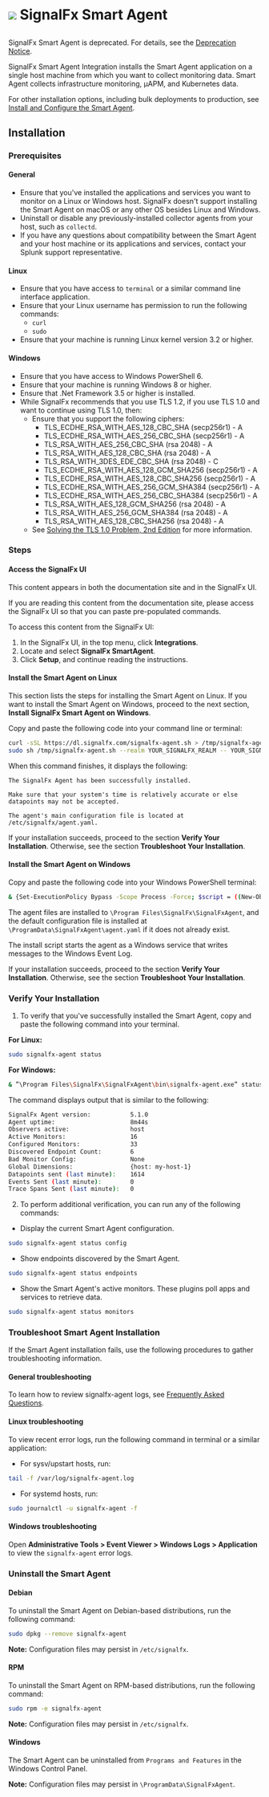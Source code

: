 
<!--- Generated by to-integrations-repo script in Smart Agent repo, DO NOT MODIFY HERE --->

# ![](https://github.com/signalfx/integrations/blob/master/signalfx-agent/img/integration_smartagent.png) SignalFx Smart Agent

<!--- OVERVIEW --->
## <!-- -->

SignalFx Smart Agent is deprecated. For details, see the [Deprecation Notice](https://docs.signalfx.com/en/latest/integrations/agent/./smartagent-deprecation-notice.html).

SignalFx Smart Agent Integration installs the Smart Agent application on a single host machine from which you want to collect monitoring data. Smart Agent collects infrastructure monitoring, µAPM, and Kubernetes data.

For other installation options, including bulk deployments to production,
see [Install and Configure the Smart Agent](https://docs.signalfx.com/en/latest/integrations/agent/agent-install-methods.html).

## Installation

### Prerequisites

#### General
- Ensure that you've installed the applications and services you want to monitor on a Linux or Windows host. SignalFx doesn't support installing the Smart Agent on macOS or any other OS besides Linux and Windows.
- Uninstall or disable any previously-installed collector agents from your host, such as `collectd`.
- If you have any questions about compatibility between the Smart Agent and your host machine or its applications and services, contact your Splunk support representative.

#### Linux
- Ensure that you have access to `terminal` or a similar command line interface application.
- Ensure that your Linux username has permission to run the following commands:
    - `curl`
    - `sudo`
- Ensure that your machine is running Linux kernel version 3.2 or higher.

#### Windows
- Ensure that you have access to Windows PowerShell 6.
- Ensure that your machine is running Windows 8 or higher.
- Ensure that .Net Framework 3.5 or higher is installed.
- While SignalFx recommends that you use TLS 1.2, if you use TLS 1.0 and want to continue using TLS 1.0, then:
    - Ensure that you support the following ciphers:
        - TLS_ECDHE_RSA_WITH_AES_128_CBC_SHA (secp256r1) - A
        - TLS_ECDHE_RSA_WITH_AES_256_CBC_SHA (secp256r1) - A
        - TLS_RSA_WITH_AES_256_CBC_SHA (rsa 2048) - A
        - TLS_RSA_WITH_AES_128_CBC_SHA (rsa 2048) - A
        - TLS_RSA_WITH_3DES_EDE_CBC_SHA (rsa 2048) - C
        - TLS_ECDHE_RSA_WITH_AES_128_GCM_SHA256 (secp256r1) - A
        - TLS_ECDHE_RSA_WITH_AES_128_CBC_SHA256 (secp256r1) - A
        - TLS_ECDHE_RSA_WITH_AES_256_GCM_SHA384 (secp256r1) - A
        - TLS_ECDHE_RSA_WITH_AES_256_CBC_SHA384 (secp256r1) - A
        - TLS_RSA_WITH_AES_128_GCM_SHA256 (rsa 2048) - A
        - TLS_RSA_WITH_AES_256_GCM_SHA384 (rsa 2048) - A
        - TLS_RSA_WITH_AES_128_CBC_SHA256 (rsa 2048) - A
    - See [Solving the TLS 1.0 Problem, 2nd Edition](https://docs.microsoft.com/en-us/security/engineering/solving-tls1-problem) for more information.

### Steps

#### Access the SignalFx UI

This content appears in both the documentation site and in the SignalFx UI.

If you are reading this content from the documentation site, please access the SignalFx UI so that you can paste pre-populated commands.

To access this content from the SignalFx UI:
1. In the SignalFx UI, in the top menu, click **Integrations**.
2. Locate and select **SignalFx SmartAgent**.
3. Click **Setup**, and continue reading the instructions.

#### Install the Smart Agent on Linux

This section lists the steps for installing the Smart Agent on Linux. If you want to install the Smart Agent on Windows, proceed to the next section, **Install SignalFx Smart Agent on Windows**.

Copy and paste the following code into your command line or terminal:

```sh
curl -sSL https://dl.signalfx.com/signalfx-agent.sh > /tmp/signalfx-agent.sh;
sudo sh /tmp/signalfx-agent.sh --realm YOUR_SIGNALFX_REALM -- YOUR_SIGNALFX_API_TOKEN
```

When this command finishes, it displays the following:

```
The SignalFx Agent has been successfully installed.

Make sure that your system's time is relatively accurate or else datapoints may not be accepted.

The agent's main configuration file is located at /etc/signalfx/agent.yaml.
```

If your installation succeeds, proceed to the section **Verify Your Installation**. Otherwise, see the section **Troubleshoot Your Installation**.

#### Install the Smart Agent on Windows

Copy and paste the following code into your Windows PowerShell terminal:

```sh
& {Set-ExecutionPolicy Bypass -Scope Process -Force; $script = ((New-Object System.Net.WebClient).DownloadString('https://dl.signalfx.com/signalfx-agent.ps1')); $params = @{access_token = "YOUR_SIGNALFX_API_TOKEN"; ingest_url = "https://ingest.YOUR_SIGNALFX_REALM.signalfx.com"; api_url = "https://api.YOUR_SIGNALFX_REALM.signalfx.com"}; Invoke-Command -ScriptBlock ([scriptblock]::Create(”. {$script} $(&{$args} @params)”))}
```

The agent files are installed to `\Program Files\SignalFx\SignalFxAgent`, and the default configuration file is installed at `\ProgramData\SignalFxAgent\agent.yaml` if it does not already exist.

The install script starts the agent as a Windows service that writes messages to the Windows Event Log.

If your installation succeeds, proceed to the section **Verify Your Installation**. Otherwise, see the section **Troubleshoot Your Installation**.

### Verify Your Installation

1. To verify that you've successfully installed the Smart Agent, copy and paste the following command into your terminal.

**For Linux:**

```sh
sudo signalfx-agent status
```

**For Windows:**

```sh
& ”\Program Files\SignalFx\SignalFxAgent\bin\signalfx-agent.exe” status
```

The command displays output that is similar to the following:

```sh
SignalFx Agent version:           5.1.0
Agent uptime:                     8m44s
Observers active:                 host
Active Monitors:                  16
Configured Monitors:              33
Discovered Endpoint Count:        6
Bad Monitor Config:               None
Global Dimensions:                {host: my-host-1}
Datapoints sent (last minute):    1614
Events Sent (last minute):        0
Trace Spans Sent (last minute):   0
```

2. To perform additional verification, you can run any of the following commands:

- Display the current Smart Agent configuration.

```sh
sudo signalfx-agent status config
```

- Show endpoints discovered by the Smart Agent.

```sh
sudo signalfx-agent status endpoints
```

- Show the Smart Agent's active monitors. These plugins poll apps and services to retrieve data.

```sh
sudo signalfx-agent status monitors
```

### Troubleshoot Smart Agent Installation
If the Smart Agent installation fails, use the following procedures to gather troubleshooting information.

#### General troubleshooting
To learn how to review signalfx-agent logs, see [Frequently Asked Questions](https://docs.signalfx.com/en/latest/integrations/agent/./faq.html).

#### Linux troubleshooting

To view recent error logs, run the following command in terminal or a similar application:

- For sysv/upstart hosts, run:

```sh
tail -f /var/log/signalfx-agent.log
```

- For systemd hosts, run:

```sh
sudo journalctl -u signalfx-agent -f
```

#### Windows troubleshooting
Open **Administrative Tools > Event Viewer > Windows Logs > Application** to view the `signalfx-agent` error logs.

### Uninstall the Smart Agent

#### Debian

To uninstall the Smart Agent on Debian-based distributions, run the following
command:

```sh
sudo dpkg --remove signalfx-agent
```

**Note:** Configuration files may persist in `/etc/signalfx`.

#### RPM

To uninstall the Smart Agent on RPM-based distributions, run the following
command:

```sh
sudo rpm -e signalfx-agent
```

**Note:** Configuration files may persist in `/etc/signalfx`.

#### Windows

The Smart Agent can be uninstalled from `Programs and Features` in the Windows
Control Panel.

**Note:** Configuration files may persist in `\ProgramData\SignalFxAgent`.
